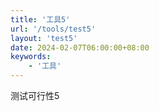 ```yaml
---
title: '工具5'
url: '/tools/test5'
layout: 'test5'
date: 2024-02-07T06:00:00+08:00
keywords:
    - '工具'
---
```


测试可行性5

<!--more-->
